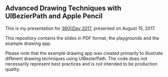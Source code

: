 ## Advanced Drawing Techniques with UIBezierPath and Apple Pencil

This is my presentation for [360|iDev 2017](http://360idev.com), presented on August 15, 2017.

This repository contains the slides in PDF format, the playgrounds and the example drawing app.

Please note that the example drawing app was created primarily to illustrate different drawing techniques using UIBezierPath. The code does not necessarily represent best practices and is not intended to be production quality.
